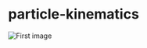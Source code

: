 # particle-kinematics
![First image](https://github.com/medeirosDanilo/particle-kinematics/blob/master/prints/1.png?raw=true)
